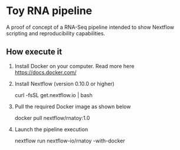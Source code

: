 Toy RNA pipeline 
=================

A proof of concept of a RNA-Seq pipeline intended to show Nextflow
scripting and reproducibility capabilities.


How execute it
----------------

1) Install Docker on your computer. Read more here https://docs.docker.com/

2) Install Nextflow (version 0.10.0 or higher)

    curl -fsSL get.nextflow.io | bash

3) Pull the required Docker image as shown below 

    docker pull nextflow/rnatoy:1.0


4) Launch the pipeline execution 

    nextflow run nextflow-io/rnatoy -with-docker 
    
    
    

   
